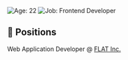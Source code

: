 ![Age: 22](https://img.shields.io/badge/age-22-green?style=for-the-badge)
![Job: Frontend Developer](https://img.shields.io/badge/work-web%20application%20developer-orange?style=for-the-badge)  

## 📛 Positions
Web Application Developer @ [FLAT Inc.](https://wd-flat.com/)
